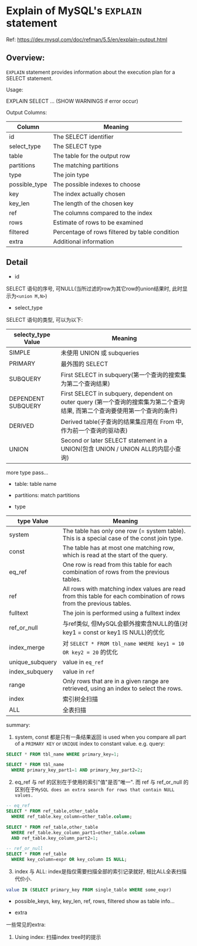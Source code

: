 # Explain of MySQL's `EXPLAIN` statement

Ref: https://dev.mysql.com/doc/refman/5.5/en/explain-output.html

## Overview:

`EXPLAIN` statement provides information about the execution plan for a SELECT statement.

Usage:

EXPLAIN SELECT ... (SHOW WARNINGS if error occur)

Output Columns:

| Column        | Meaning                                        |
|---------------|------------------------------------------------|
| id            | The SELECT identifier                          |
| select_type   | The SELECT type                                |
| table         | The table for the output row                   |
| partitions    | The matching partitions                        |
| type          | The join type                                  |
| possible_type | The possible indexes to choose                 |
| key           | The index actually chosen                      |
| key_len       | The length of the chosen key                   |
| ref           | The columns compared to the index              |
| rows          | Estimate of rows to be examined                |
| filtered      | Percentage of rows filtered by table condition |
| extra         | Additional information                         |

## Detail

- id

SELECT 语句的序号, 可NULL(当所过滤的row为其它row的union结果时, 此时显示为`<union M,N>`)

- select_type

SELECT 语句的类型, 可以为以下:

| selecty_type Value | Meaning |
| ------------------ | ------- |
| SIMPLE             | 未使用 UNION 或 subqueries |
| PRIMARY            | 最外围的 SELECT |
| SUBQUERY           | First SELECT in subquery(第一个查询的搜索集为第二个查询结果) |
| DEPENDENT SUBQUERY | First SELECT in subquery, dependent on outer query (第一个查询的搜索集为第二个查询结果, 而第二个查询要使用第一个查询的条件) |
| DERIVED            | Derived table(子查询的结果集应用在 From 中, 作为前一个查询的驱动表) |
| UNION              | Second or later SELECT statement in a UNION(包含 UNION / UNION ALL的内层小查询) |

more type pass...

- table: table name

- partitions: match partitions

- type

| type Value      | Meaning |
| ----------------| ------- |
| system          | The table has only one row (= system table). This is a special case of the const join type. |
| const           | The table has at most one matching row, which is read at the start of the query. |
| eq_ref          | One row is read from this table for each combination of rows from the previous tables. |
| ref             | All rows with matching index values are read from this table for each combination of rows from the previous tables. |
| fulltext        | The join is performed using a fulltext index |
| ref_or_null     | 与ref类似, 但MySQL会额外搜索含NULL的值(对 key1 = const or key1 IS NULL)的优化 |
| index_merge     | 对 `SELECT * FROM tbl_name WHERE key1 = 10 OR key2 = 20` 的优化 |
| unique_subquery | value in `eq_ref` |
| index_subquery  | value in `ref` |
| range           | Only rows that are in a given range are retrieved, using an index to select the rows. |
| index           | 索引树全扫描 |
| ALL             | 全表扫描 |

summary:

1. system, const 都是只有一条结果返回 is used when you compare all part of a `PRIMARY KEY` or `UNIQUE` index to constant value. e.g. query:

```sql
SELECT * FROM tbl_name WHERE primary_key=1;

SELECT * FROM tbl_name
  WHERE primary_key_part1=1 AND primary_key_part2=2;
```

2. eq_ref 与 ref 的区别在于使用的索引"值"是否"唯一". 而 ref 与 ref_or_null 的区别在于`MySQL does an extra search for rows that contain NULL values.`

```sql
-- eq_ref
SELECT * FROM ref_table,other_table
  WHERE ref_table.key_column=other_table.column;

SELECT * FROM ref_table,other_table
  WHERE ref_table.key_column_part1=other_table.column
  AND ref_table.key_column_part2=1;
```

```sql
-- ref_or_null
SELECT * FROM ref_table
  WHERE key_column=expr OR key_column IS NULL;
```

3. index 与 ALL: index是指仅需要扫描全部的索引记录就好, 相比ALL全表扫描代价小.

```sql
value IN (SELECT primary_key FROM single_table WHERE some_expr)
```

- possible_keys, key, key_len, ref, rows, filtered show as table info...

- extra

一些常见的extra:

1. Using index: 扫描index tree时的提示
